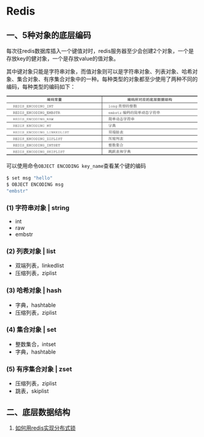 # Redis

## 一、5种对象的底层编码

每次往redis数据库插入一个键值对时，redis服务器至少会创建2个对象，一个是存放key的健对象，一个是存放value的值对象。

其中键对象只能是字符串对象，而值对象则可以是字符串对象、列表对象、哈希对象、集合对象、有序集合对象中的一种。每种类型的对象都至少使用了两种不同的编码，每种类型的编码如下：

![img](.img/epub_622000_88.jpeg)

可以使用命令`OBJECT ENCODING key_name`查看某个键的编码

```bash
$ set msg "hello"
$ OBJECT ENCODING msg
"embstr"
```

### (1) 字符串对象 | string

- int
- raw
- embstr

### (2) 列表对象 | list

- 双端列表，linkedlist
- 压缩列表，ziplist

### (3) 哈希对象 | hash

- 字典，hashtable
- 压缩列表，ziplist

### (4) 集合对象 | set

- 整数集合，intset
- 字典，hashtable

### (5) 有序集合对象 | zset

- 压缩列表，ziplist
- 跳表，skiplist

## 二、底层数据结构





1. [如何用redis实现分布式锁](./%E5%A6%82%E4%BD%95%E7%94%A8redis%E5%AE%9E%E7%8E%B0%E5%88%86%E5%B8%83%E5%BC%8F%E9%94%81.md)

